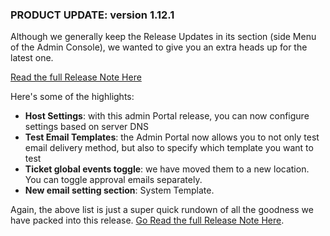 ### PRODUCT UPDATE: version 1.12.1

Although we generally keep the Release Updates in its section (side Menu of the Admin Console), we wanted to give you an extra heads up for the latest one.

[Read the full Release Note Here](/release-notes/admin/v1.12.1)

Here's some of the highlights:
+ **Host Settings**: with this admin Portal release, you can now configure settings based on server DNS
+ **Test Email Templates**: the Admin Portal now allows you to not only test email delivery method, but also to specify which template you want to test
+ **Ticket global events toggle**: we have moved them to a new location. You can toggle approval emails separately.
+ **New email setting section**: System Template.

Again, the above list is just a super quick rundown of all the goodness we have packed into this release. [Go Read the full Release Note Here](/release-notes/admin/v1.12.1).

